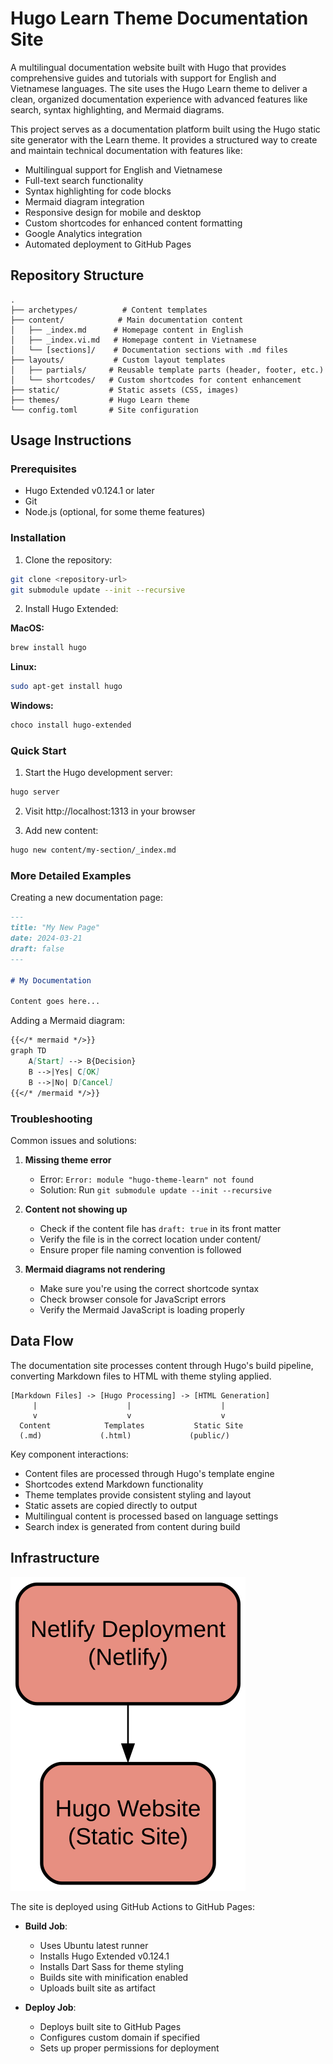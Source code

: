 # Hugo Learn Theme Documentation Site

A multilingual documentation website built with Hugo that provides comprehensive guides and tutorials with support for English and Vietnamese languages. The site uses the Hugo Learn theme to deliver a clean, organized documentation experience with advanced features like search, syntax highlighting, and Mermaid diagrams.

This project serves as a documentation platform built using the Hugo static site generator with the Learn theme. It provides a structured way to create and maintain technical documentation with features like:

- Multilingual support for English and Vietnamese
- Full-text search functionality
- Syntax highlighting for code blocks
- Mermaid diagram integration
- Responsive design for mobile and desktop
- Custom shortcodes for enhanced content formatting
- Google Analytics integration
- Automated deployment to GitHub Pages

## Repository Structure
```
.
├── archetypes/          # Content templates
├── content/            # Main documentation content
│   ├── _index.md      # Homepage content in English
│   ├── _index.vi.md   # Homepage content in Vietnamese
│   └── [sections]/    # Documentation sections with .md files
├── layouts/           # Custom layout templates
│   ├── partials/     # Reusable template parts (header, footer, etc.)
│   └── shortcodes/   # Custom shortcodes for content enhancement
├── static/           # Static assets (CSS, images)
├── themes/           # Hugo Learn theme
└── config.toml       # Site configuration
```

## Usage Instructions

### Prerequisites
- Hugo Extended v0.124.1 or later
- Git
- Node.js (optional, for some theme features)

### Installation

1. Clone the repository:
```bash
git clone <repository-url>
git submodule update --init --recursive
```

2. Install Hugo Extended:

**MacOS:**
```bash
brew install hugo
```

**Linux:**
```bash
sudo apt-get install hugo
```

**Windows:**
```bash
choco install hugo-extended
```

### Quick Start

1. Start the Hugo development server:
```bash
hugo server
```

2. Visit http://localhost:1313 in your browser

3. Add new content:
```bash
hugo new content/my-section/_index.md
```

### More Detailed Examples

Creating a new documentation page:

```markdown
---
title: "My New Page"
date: 2024-03-21
draft: false
---

# My Documentation

Content goes here...
```

Adding a Mermaid diagram:

```markdown
{{</* mermaid */>}}
graph TD
    A[Start] --> B{Decision}
    B -->|Yes| C[OK]
    B -->|No| D[Cancel]
{{</* /mermaid */>}}
```

### Troubleshooting

Common issues and solutions:

1. **Missing theme error**
   - Error: `Error: module "hugo-theme-learn" not found`
   - Solution: Run `git submodule update --init --recursive`

2. **Content not showing up**
   - Check if the content file has `draft: true` in its front matter
   - Verify the file is in the correct location under content/
   - Ensure proper file naming convention is followed

3. **Mermaid diagrams not rendering**
   - Make sure you're using the correct shortcode syntax
   - Check browser console for JavaScript errors
   - Verify the Mermaid JavaScript is loading properly

## Data Flow

The documentation site processes content through Hugo's build pipeline, converting Markdown files to HTML with theme styling applied.

```ascii
[Markdown Files] -> [Hugo Processing] -> [HTML Generation]
     |                    |                    |
     v                    v                    v
  Content            Templates           Static Site
  (.md)             (.html)             (public/)
```

Key component interactions:
- Content files are processed through Hugo's template engine
- Shortcodes extend Markdown functionality
- Theme templates provide consistent styling and layout
- Static assets are copied directly to output
- Multilingual content is processed based on language settings
- Search index is generated from content during build

## Infrastructure

![Infrastructure diagram](./docs/infra.svg)

The site is deployed using GitHub Actions to GitHub Pages:

- **Build Job**:
  - Uses Ubuntu latest runner
  - Installs Hugo Extended v0.124.1
  - Installs Dart Sass for theme styling
  - Builds site with minification enabled
  - Uploads built site as artifact

- **Deploy Job**:
  - Deploys built site to GitHub Pages
  - Configures custom domain if specified
  - Sets up proper permissions for deployment
